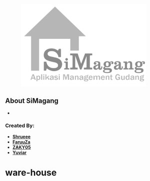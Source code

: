 <p align="center"><a href="#"><img src="public/img/Brand-SiMagang.png" width="400"></a></p>


## About SiMagang

-


### Created By:

- **[Shrueee](https://github.com/Shrueee)**
- **[FaruuZa](https://github.com/FaruuZa)**
- **[ZAKY05](https://github.com/ZAKY05)**
- **[Yuviar](https://github.com/Yuviar)**
# ware-house
